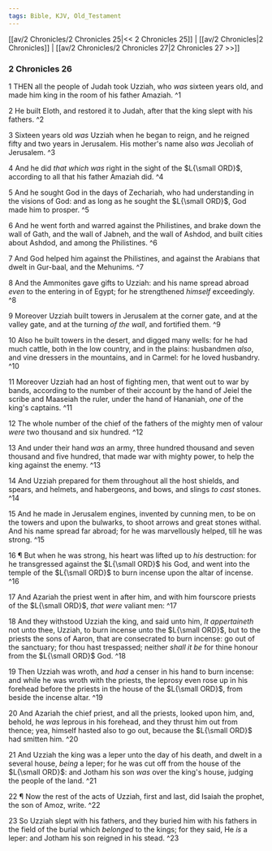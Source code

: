 ```yaml
---
tags: Bible, KJV, Old_Testament
---
```


[[av/2 Chronicles/2 Chronicles 25|<< 2 Chronicles 25]] | [[av/2 Chronicles|2 Chronicles]] | [[av/2 Chronicles/2 Chronicles 27|2 Chronicles 27 >>]]

### 2 Chronicles 26

1 THEN all the people of Judah took Uzziah, who _was_ sixteen years old, and made him king in the room of his father Amaziah. ^1

2 He built Eloth, and restored it to Judah, after that the king slept with his fathers. ^2

3 Sixteen years old _was_ Uzziah when he began to reign, and he reigned fifty and two years in Jerusalem. His mother's name also _was_ Jecoliah of Jerusalem. ^3

4 And he did _that_ _which_ _was_ right in the sight of the $L{\small ORD}$, according to all that his father Amaziah did. ^4

5 And he sought God in the days of Zechariah, who had understanding in the visions of God: and as long as he sought the $L{\small ORD}$, God made him to prosper. ^5

6 And he went forth and warred against the Philistines, and brake down the wall of Gath, and the wall of Jabneh, and the wall of Ashdod, and built cities about Ashdod, and among the Philistines. ^6

7 And God helped him against the Philistines, and against the Arabians that dwelt in Gur-baal, and the Mehunims. ^7

8 And the Ammonites gave gifts to Uzziah: and his name spread abroad _even_ to the entering in of Egypt; for he strengthened _himself_ exceedingly. ^8

9 Moreover Uzziah built towers in Jerusalem at the corner gate, and at the valley gate, and at the turning _of_ _the_ _wall_, and fortified them. ^9

10 Also he built towers in the desert, and digged many wells: for he had much cattle, both in the low country, and in the plains: husbandmen _also_, and vine dressers in the mountains, and in Carmel: for he loved husbandry. ^10

11 Moreover Uzziah had an host of fighting men, that went out to war by bands, according to the number of their account by the hand of Jeiel the scribe and Maaseiah the ruler, under the hand of Hananiah, _one_ of the king's captains. ^11

12 The whole number of the chief of the fathers of the mighty men of valour _were_ two thousand and six hundred. ^12

13 And under their hand _was_ an army, three hundred thousand and seven thousand and five hundred, that made war with mighty power, to help the king against the enemy. ^13

14 And Uzziah prepared for them throughout all the host shields, and spears, and helmets, and habergeons, and bows, and slings _to_ _cast_ stones. ^14

15 And he made in Jerusalem engines, invented by cunning men, to be on the towers and upon the bulwarks, to shoot arrows and great stones withal. And his name spread far abroad; for he was marvellously helped, till he was strong. ^15

16 ¶ But when he was strong, his heart was lifted up to _his_ destruction: for he transgressed against the $L{\small ORD}$ his God, and went into the temple of the $L{\small ORD}$ to burn incense upon the altar of incense. ^16

17 And Azariah the priest went in after him, and with him fourscore priests of the $L{\small ORD}$, _that_ _were_ valiant men: ^17

18 And they withstood Uzziah the king, and said unto him, _It_ _appertaineth_ not unto thee, Uzziah, to burn incense unto the $L{\small ORD}$, but to the priests the sons of Aaron, that are consecrated to burn incense: go out of the sanctuary; for thou hast trespassed; neither _shall_ _it_ _be_ for thine honour from the $L{\small ORD}$ God. ^18

19 Then Uzziah was wroth, and _had_ a censer in his hand to burn incense: and while he was wroth with the priests, the leprosy even rose up in his forehead before the priests in the house of the $L{\small ORD}$, from beside the incense altar. ^19

20 And Azariah the chief priest, and all the priests, looked upon him, and, behold, he _was_ leprous in his forehead, and they thrust him out from thence; yea, himself hasted also to go out, because the $L{\small ORD}$ had smitten him. ^20

21 And Uzziah the king was a leper unto the day of his death, and dwelt in a several house, _being_ a leper; for he was cut off from the house of the $L{\small ORD}$: and Jotham his son _was_ over the king's house, judging the people of the land. ^21

22 ¶ Now the rest of the acts of Uzziah, first and last, did Isaiah the prophet, the son of Amoz, write. ^22

23 So Uzziah slept with his fathers, and they buried him with his fathers in the field of the burial which _belonged_ to the kings; for they said, He _is_ a leper: and Jotham his son reigned in his stead. ^23
